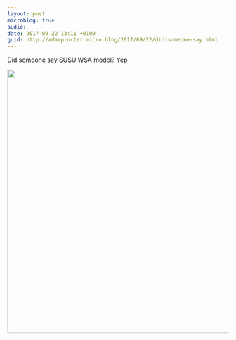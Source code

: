 ```yaml
---
layout: post
microblog: true
audio: 
date: 2017-09-22 13:11 +0100
guid: http://adamprocter.micro.blog/2017/09/22/did-someone-say.html
---
```

Did someone say SUSU.WSA model? Yep

<img src="http://discursive.adamprocter.co.uk/uploads/2017/335b9dbafd.jpg" width="600" height="600" />
